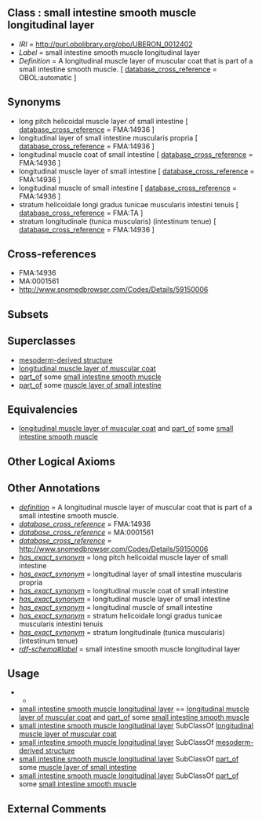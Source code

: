 
## Class : small intestine smooth muscle longitudinal layer

 * *IRI* = http://purl.obolibrary.org/obo/UBERON_0012402
 * *Label* = small intestine smooth muscle longitudinal layer
 * *Definition* = A longitudinal muscle layer of muscular coat that is part of a small intestine smooth muscle. [ [database_cross_reference](../../ef/oboInOwl#hasDbXref.md) = OBOL:automatic ]

## Synonyms

 * long pitch helicoidal muscle layer of small intestine [ [database_cross_reference](../../ef/oboInOwl#hasDbXref.md) = FMA:14936 ]
 * longitudinal layer of small intestine muscularis propria [ [database_cross_reference](../../ef/oboInOwl#hasDbXref.md) = FMA:14936 ]
 * longitudinal muscle coat of small intestine [ [database_cross_reference](../../ef/oboInOwl#hasDbXref.md) = FMA:14936 ]
 * longitudinal muscle layer of small intestine [ [database_cross_reference](../../ef/oboInOwl#hasDbXref.md) = FMA:14936 ]
 * longitudinal muscle of small intestine [ [database_cross_reference](../../ef/oboInOwl#hasDbXref.md) = FMA:14936 ]
 * stratum helicoidale longi gradus tunicae muscularis intestini tenuis [ [database_cross_reference](../../ef/oboInOwl#hasDbXref.md) = FMA:TA ]
 * stratum longitudinale (tunica muscularis) (intestinum tenue) [ [database_cross_reference](../../ef/oboInOwl#hasDbXref.md) = FMA:14936 ]

## Cross-references

 * FMA:14936
 * MA:0001561
 * http://www.snomedbrowser.com/Codes/Details/59150006

## Subsets


## Superclasses

 * [mesoderm-derived structure](../../UBERON/20/UBERON_0004120.md)
 * [longitudinal muscle layer of muscular coat](../../UBERON/69/UBERON_0012369.md)
 * [part_of](../../BFO/50/BFO_0000050.md) some [small intestine smooth muscle](../../UBERON/39/UBERON_0004239.md)
 * [part_of](../../BFO/50/BFO_0000050.md) some [muscle layer of small intestine](../../UBERON/01/UBERON_0011201.md)

## Equivalencies

 * [longitudinal muscle layer of muscular coat](../../UBERON/69/UBERON_0012369.md) and [part_of](../../BFO/50/BFO_0000050.md) some [small intestine smooth muscle](../../UBERON/39/UBERON_0004239.md)

## Other Logical Axioms


## Other Annotations

 * *[definition](../../IAO/15/IAO_0000115.md)* = A longitudinal muscle layer of muscular coat that is part of a small intestine smooth muscle.
 * *[database_cross_reference](../../ef/oboInOwl#hasDbXref.md)* = FMA:14936
 * *[database_cross_reference](../../ef/oboInOwl#hasDbXref.md)* = MA:0001561
 * *[database_cross_reference](../../ef/oboInOwl#hasDbXref.md)* = http://www.snomedbrowser.com/Codes/Details/59150006
 * *[has_exact_synonym](../../ym/oboInOwl#hasExactSynonym.md)* = long pitch helicoidal muscle layer of small intestine
 * *[has_exact_synonym](../../ym/oboInOwl#hasExactSynonym.md)* = longitudinal layer of small intestine muscularis propria
 * *[has_exact_synonym](../../ym/oboInOwl#hasExactSynonym.md)* = longitudinal muscle coat of small intestine
 * *[has_exact_synonym](../../ym/oboInOwl#hasExactSynonym.md)* = longitudinal muscle layer of small intestine
 * *[has_exact_synonym](../../ym/oboInOwl#hasExactSynonym.md)* = longitudinal muscle of small intestine
 * *[has_exact_synonym](../../ym/oboInOwl#hasExactSynonym.md)* = stratum helicoidale longi gradus tunicae muscularis intestini tenuis
 * *[has_exact_synonym](../../ym/oboInOwl#hasExactSynonym.md)* = stratum longitudinale (tunica muscularis) (intestinum tenue)
 * *[rdf-schema#label](../../el/rdf-schema#label.md)* = small intestine smooth muscle longitudinal layer

## Usage

 * -
 * [small intestine smooth muscle longitudinal layer](../../UBERON/02/UBERON_0012402.md) == [longitudinal muscle layer of muscular coat](../../UBERON/69/UBERON_0012369.md) and [part_of](../../BFO/50/BFO_0000050.md) some [small intestine smooth muscle](../../UBERON/39/UBERON_0004239.md)
 * [small intestine smooth muscle longitudinal layer](../../UBERON/02/UBERON_0012402.md) SubClassOf [longitudinal muscle layer of muscular coat](../../UBERON/69/UBERON_0012369.md)
 * [small intestine smooth muscle longitudinal layer](../../UBERON/02/UBERON_0012402.md) SubClassOf [mesoderm-derived structure](../../UBERON/20/UBERON_0004120.md)
 * [small intestine smooth muscle longitudinal layer](../../UBERON/02/UBERON_0012402.md) SubClassOf [part_of](../../BFO/50/BFO_0000050.md) some [muscle layer of small intestine](../../UBERON/01/UBERON_0011201.md)
 * [small intestine smooth muscle longitudinal layer](../../UBERON/02/UBERON_0012402.md) SubClassOf [part_of](../../BFO/50/BFO_0000050.md) some [small intestine smooth muscle](../../UBERON/39/UBERON_0004239.md)

## External Comments


